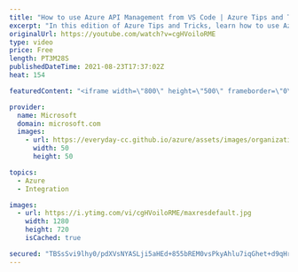 ```yaml
---
title: "How to use Azure API Management from VS Code | Azure Tips and Tricks"
excerpt: "In this edition of Azure Tips and Tricks, learn how to use Azure API Management from VS Code.    For more tips and tricks, visit: https://aka.ms/azuretipsandtricks  Get started with 12 months of free services and $200 USD in credit. Create your free account today with Microsoft Azure: https://aka.ms/att/free"
originalUrl: https://youtube.com/watch?v=cgHVoiloRME
type: video
price: Free
length: PT3M28S
publishedDateTime: 2021-08-23T17:37:02Z
heat: 154

featuredContent: "<iframe width=\"800\" height=\"500\" frameborder=\"0\" src=\"https://www.youtube.com/embed/cgHVoiloRME\" allow=\"accelerometer; autoplay; encrypted-media; gyroscope; picture-in-picture\" allowfullscreen></iframe>"

provider:
  name: Microsoft
  domain: microsoft.com
  images:
    - url: https://everyday-cc.github.io/azure/assets/images/organizations/microsoft.com-50x50.jpg
      width: 50
      height: 50

topics:
  - Azure
  - Integration

images:
  - url: https://i.ytimg.com/vi/cgHVoiloRME/maxresdefault.jpg
    width: 1280
    height: 720
    isCached: true

secured: "TBSsSvi9lhy0/pdXVsNYASLji5aHEd+855bREM0vsPkyAhlu7iqGhet+d9qHrKM2vQkV9s8SX07uJJ7kiBgXheLi3yCr0o/zmlHLSbPTjI0cNk1Gw4E4PeP12rNR0i5rbwsHjLWoP70SFGJwKPirAu10a+fzOllvmQFtRwvuETlehl2zxCP8KffCvSkntkB1RR/s+O4G0HH4RUlY7K1nT9X3tak7TaZFgtVWknnQxUQYD1CZBz6lApHanP/Ha4popOVVVdXWzheaTPVSGu3hy2skkSd6ObqGzev0ptjhVD7+hXusdx3W7quu+16aKSu/ecE9vvR7dJr+X/ffUbObRSEPZ54gAiNBgEEom5eu7+nQIOBWDKhGNgj/8JBcdP39rJRP4Lot7oy4tvrq0F4c+w==;LQcPBl5FxizZnKOqD2uqoQ=="
---
```


